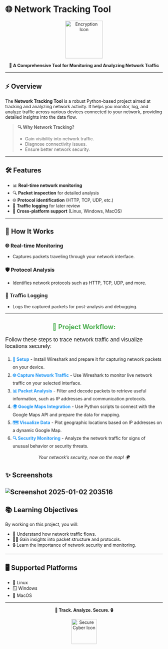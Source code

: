 # 🌐 Network Tracking Tool

<p align="center">
  <img src="https://cdn-icons-png.flaticon.com/512/2917/2917995.png" alt="Encryption Icon" width="120">
</p>

<p align="center">
  <strong>📡 A Comprehensive Tool for Monitoring and Analyzing Network Traffic</strong>
</p>

---

## ⚡ Overview

The **Network Tracking Tool** is a robust Python-based project aimed at tracking and analyzing network activity. It helps you monitor, log, and analyze traffic across various devices connected to your network, providing detailed insights into the data flow.

> **🔍 Why Network Tracking?**
> - Gain visibility into network traffic.
> - Diagnose connectivity issues.
> - Ensure better network security.

---

## 🛠 Features

- 📊 **Real-time network monitoring**
- 🔍 **Packet inspection** for detailed analysis
- 🌐 **Protocol identification** (HTTP, TCP, UDP, etc.)
- 📝 **Traffic logging** for later review
- 🚀 **Cross-platform support** (Linux, Windows, MacOS)

---

## 🧩 How It Works

### 🌐 Real-time Monitoring
- Captures packets traveling through your network interface.

### 🛡 Protocol Analysis
- Identifies network protocols such as HTTP, TCP, UDP, and more.

### 📁 Traffic Logging
- Logs the captured packets for post-analysis and debugging.

---

<h2 style="text-align: center; color: #4CAF50;">🚀 Project Workflow: </h2>

<p style="font-size: 18px; font-family: 'Arial', sans-serif;">Follow these steps to trace network traffic and visualize locations securely:</p>

<ol style="line-height: 1.8;">
  <li><strong style="color: #2196F3;">🔧 Setup</strong> - Install Wireshark and prepare it for capturing network packets on your device.</li>
  <li><strong style="color: #2196F3;">🌐 Capture Network Traffic</strong> - Use Wireshark to monitor live network traffic on your selected interface.</li>
  <li><strong style="color: #2196F3;">📊 Packet Analysis</strong> - Filter and decode packets to retrieve useful information, such as IP addresses and communication protocols.</li>
  <li><strong style="color: #2196F3;">🌍 Google Maps Integration</strong> - Use Python scripts to connect with the Google Maps API and prepare the data for mapping.</li>
  <li><strong style="color: #2196F3;">🗺️ Visualize Data</strong> - Plot geographic locations based on IP addresses on a dynamic Google Map.</li>
  <li><strong style="color: #2196F3;">🔍 Security Monitoring</strong> - Analyze the network traffic for signs of unusual behavior or security threats.</li>
</ol>

<p style="text-align: center; font-style: italic;">Your network’s security, now on the map! 🌍</p>

## ✨ Screenshots
![Screenshot 2025-01-02 203516](https://github.com/user-attachments/assets/2383f512-ed64-4b93-90f0-746859aa8ddf)
---

## 📚 Learning Objectives

By working on this project, you will:

- 📡 Understand how network traffic flows.
- 🧑‍💻 Gain insights into packet structure and protocols.
- 🔒 Learn the importance of network security and monitoring.

---

## 🖥️ Supported Platforms

- 🐧 Linux
- 🪟 Windows
- 🍎 MacOS

---

<p align="center">
  <strong>📡 Track. Analyze. Secure. 🔒</strong>
</p>

<p align="center">
  <img src="https://cdn-icons-png.flaticon.com/512/4862/4862973.png" alt="Secure Cyber Icon" width="80">
</p>
